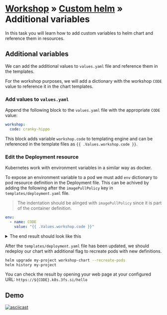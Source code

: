 # [Workshop](../README.md) &raquo; [Custom helm](./README.md) &raquo; Additional variables

In this task you will learn how to add custom variables to helm chart and
reference them in resources.

## Additional variables

We can add the additional values to `values.yaml` file and reference them in the
templates.

For the workshop purposes, we will add a dictionary with the workshop `CODE`
value to reference it in the chart templates.

### Add values to `values.yaml`

Append the following block to the `values.yaml` file with the appropriate `CODE`
value:

```yaml
workshop:
  code: cranky-hippo
```

This block adds variable `workshop.code` to templating engine and can be
referenced in the template files as `{{ .Values.workshop.code }}`.

### Edit the Deployment resource

Kubernetes work with environment variables in a similar way as docker.

To expose an environment variable to a pod we must add `env` dictionary to pod
resource definition in the Deployment file. This can be achived by adding the
following after the `imagePullPolicy` key in `templates/deployment.yaml` file.

> The indentation should be alinged with `imagePullPolicy` since it is part of
> the container definition.

```yaml
env:
  - name: CODE
    value: "{{ .Values.workshop.code }}"
```

<details>
    <summary>The end result should look like this</summary>

```yaml
apiVersion: apps/v1
kind: Deployment
metadata:
  name: {{ include "workshop-chart.fullname" . }}
  labels:
    app.kubernetes.io/name: {{ include "workshop-chart.name" . }}
    helm.sh/chart: {{ include "workshop-chart.chart" . }}
    app.kubernetes.io/instance: {{ .Release.Name }}
    app.kubernetes.io/managed-by: {{ .Release.Service }}
spec:
  replicas: {{ .Values.replicaCount }}
  selector:
    matchLabels:
      app.kubernetes.io/name: {{ include "workshop-chart.name" . }}
      app.kubernetes.io/instance: {{ .Release.Name }}
  template:
    metadata:
      labels:
        app.kubernetes.io/name: {{ include "workshop-chart.name" . }}
        app.kubernetes.io/instance: {{ .Release.Name }}
    spec:
      containers:
        - name: {{ .Chart.Name }}
          image: "{{ .Values.image.repository }}:{{ .Values.image.tag }}"
          imagePullPolicy: {{ .Values.image.pullPolicy }}
          env:
            - name: CODE
              value: "{{ .Values.workshop.code }}"
          ports:
            - name: http
              containerPort: 80
              protocol: TCP
          livenessProbe:
            httpGet:
              path: /
              port: http
          readinessProbe:
            httpGet:
              path: /
              port: http
          resources:
            {{- toYaml .Values.resources | nindent 12 }}
      {{- with .Values.nodeSelector }}
      nodeSelector:
        {{- toYaml . | nindent 8 }}
      {{- end }}
    {{- with .Values.affinity }}
      affinity:
        {{- toYaml . | nindent 8 }}
    {{- end }}
    {{- with .Values.tolerations }}
      tolerations:
        {{- toYaml . | nindent 8 }}
    {{- end }}
```

</details>

After the `templates/deployment.yaml` file has been updated, we should redeploy
our chart with additional flag to recreate pods with new definitions.

```bash
helm upgrade my-project workshop-chart --recreate-pods
helm history my-project
```

You can check the result by opening your web page at your configured URL:
`https://${CODE}.k8s.3fs.si/hello`

## Demo

[![asciicast](https://asciinema.org/a/Vj4LzahOfCw8TkNLgrKmIIXFS.svg)](https://asciinema.org/a/Vj4LzahOfCw8TkNLgrKmIIXFS)
